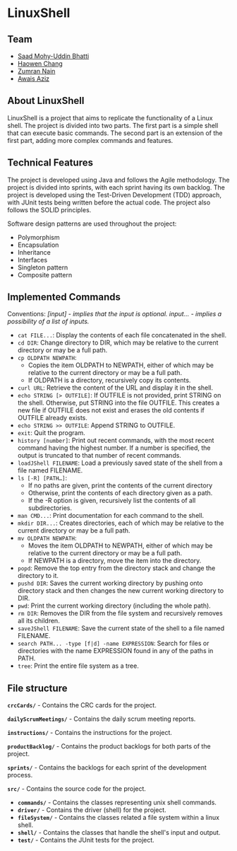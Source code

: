 # LinuxShell

## Team

- [Saad Mohy-Uddin Bhatti](https://www.linkedin.com/in/saad-bhatti/)
- [Haowen Chang](https://www.linkedin.com/in/haowen-chang-7a8b13250/)
- [Zumran Nain](https://www.linkedin.com/in/zumrannain/)
- [Awais Aziz](https://www.linkedin.com/in/awais-aziz-4bb7a318a/)

## About LinuxShell

LinuxShell is a project that aims to replicate the functionality of a Linux shell. The project is divided into two parts. The first part is a simple shell that can execute basic commands. The second part is an extension of the first part, adding more complex commands and features.

## Technical Features

The project is developed using Java and follows the Agile methodology. The project is divided into sprints, with each sprint having its own backlog. The project is developed using the Test-Driven Development (TDD) approach, with JUnit tests being written before the actual code. The project also follows the SOLID principles.

Software design patterns are used throughout the project:
- Polymorphism
- Encapsulation
- Inheritance
- Interfaces
- Singleton pattern
- Composite pattern

## Implemented Commands

Conventions:
_[input] - implies that the input is optional._
_input... - implies a possibility of a list of inputs._

- `cat FILE...`: Display the contents of each file concatenated in the shell.
- `cd DIR`: Change directory to DIR, which may be relative to the current directory or may be a full path.
- `cp OLDPATH NEWPATH`:
  - Copies the item OLDPATH to NEWPATH, either of which may be relative to the current directory or may be a full path.
  - If OLDPATH is a directory, recursively copy its contents.
- `curl URL`: Retrieve the content of the URL and display it in the shell.
- `echo STRING [> OUTFILE]`: If OUTFILE is not provided, print STRING on the shell. Otherwise, put STRING into the file OUTFILE. This creates a new file if OUTFILE does not exist and erases the old contents if OUTFILE already exists.
- `echo STRING >> OUTFILE`: Append STRING to OUTFILE.
- `exit`: Quit the program.
- `history [number]`: Print out recent commands, with the most recent command having the highest number. If a number is specified, the output is truncated to that number of recent commands.
- `loadJShell FILENAME`: Load a previously saved state of the shell from a file named FILENAME.
- `ls [-R] [PATH…]`:
  - If no paths are given, print the contents of the current directory
  - Otherwise, print the contents of each directory given as a path.
  - If the -R option is given, recursively list the contents of all subdirectories.
- `man CMD...`: Print documentation for each command to the shell.
- `mkdir DIR...`: Creates directories, each of which may be relative to the current directory or may be a full path.
- `mv OLDPATH NEWPATH`:
  - Moves the item OLDPATH to NEWPATH, either of which may be relative to the current directory or may be a full path.
  - If NEWPATH is a directory, move the item into the directory.
- `popd`: Remove the top entry from the directory stack and change the directory to it.
- `pushd DIR`: Saves the current working directory by pushing onto directory stack and then changes the new current working directory to DIR.
- `pwd`: Print the current working directory (including the whole path).
- `rm DIR`: Removes the DIR from the file system and recursively removes all its children.
- `saveJShell FILENAME`: Save the current state of the shell to a file named FILENAME.
- `search PATH... -type [f|d] -name EXPRESSION`: Search for files or directories with the name EXPRESSION found in any of the paths in PATH.
- `tree`: Print the entire file system as a tree.

## File structure

**`crcCards/`** - Contains the CRC cards for the project.

**`dailyScrumMeetings/`** - Contains the daily scrum meeting reports.

**`instructions/`** - Contains the instructions for the project.

**`productBacklog/`** - Contains the product backlogs for both parts of the project.

**`sprints/`** - Contains the backlogs for each sprint of the development process.

**`src/`** - Contains the source code for the project.

- **`commands/`** - Contains the classes representing unix shell commands.
- **`driver/`** - Contains the driver (shell) for the project.
- **`fileSystem/`** - Contains the classes related a file system within a linux shell.
- **`shell/`** - Contains the classes that handle the shell's input and output.
- **`test/`** - Contains the JUnit tests for the project.
